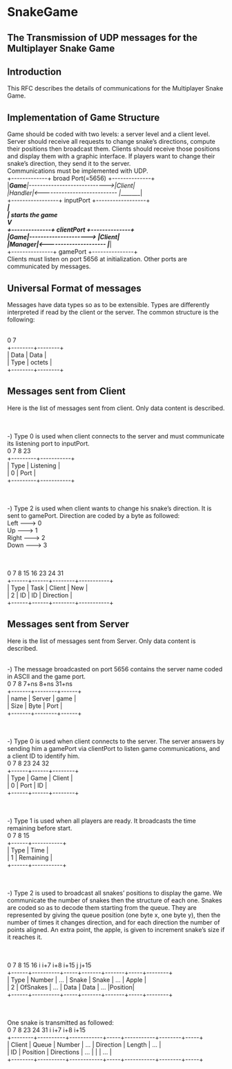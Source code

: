 # SnakeGame

The Transmission of UDP messages for the Multiplayer Snake Game
---------------------------------------------------------------

Introduction 
------------

This RFC describes the details of communications for the Multiplayer Snake Game.

Implementation of Game Structure
--------------------------------

Game should be coded with two levels: a server level and a client level. Server should receive all requests to change snake’s directions, compute their positions then broadcast them. Clients should receive those positions and display them with a graphic interface. If players want to change their snake’s direction, they send it to the server.
<br/>Communications must be implemented with UDP.
<br/>+-------------+ broad Port(=5656) +--------------+ 
<br/>|___Game__|---------------------------->|_Client_| 
<br/>|_Handler_|<--------------------------- |________| 
<br/>+-----------------+ inputPort +------------------+
<br/> ___|
<br/> ___| starts the game 
<br/> ___V
<br/>+--------------+ clientPort +--------------+ 
<br/>|__Game___|---------------------> |_Client_|
<br/>|_Manager_|<--------------------- |________|
<br/>+---------------+ gamePort +---------------+
<br/>Clients must listen on port 5656 at initialization. Other ports are communicated by messages.

Universal Format of messages 
----------------------------
Messages have data types so as to be extensible. Types are differently interpreted if read by the client or the server. The common structure is the following:

<br/>0        7 
<br/>+--------+--------+ 
<br/>|  Data  |  Data  | 
<br/>|  Type  | octets | 
<br/>+--------+--------+

Messages sent from Client 
-------------------------

Here is the list of messages sent from client. Only data content is described.

<br/><br/>-) Type 0 is used when client connects to the server and must communicate its listening port to inputPort.
<br/>0        7 8         23 
<br/>+---------+-----------+ 
<br/>|   Type  | Listening | 
<br/>|    0    |    Port   | 
<br/>+---------+-----------+

<br/><br/>-) Type 2 is used when client wants to change his snake’s direction. It is sent to gamePort. Direction are coded by a byte as followed:
<br/>Left ---> 0 
<br/>Up ---> 1 
<br/>Right ---> 2 
<br/>Down ---> 3

<br/><br/>0     7 8   15 16    23 24        31 
<br/>+------+------+--------+-----------+ 
<br/>| Type | Task | Client |    New    | 
<br/>|   2  |  ID  |   ID   | Direction | 
<br/>+------+------+--------+-----------+ 

Messages sent from Server 
-------------------------

Here is the list of messages sent from Server. Only data content is described.

<br/>-) The message broadcasted on port 5656 contains the server name coded in ASCII and the game port.
<br/>0      7 8   7+ns 8+ns 31+ns 
<br/>+-------+--------+------+ 
<br/>|  name | Server | game | 
<br/>|  Size |  Byte  | Port | 
<br/>+-------+--------+------+

<br/><br/>-) Type 0 is used when client connects to the server. The server answers by sending him a gamePort via clientPort to listen game communications, and a client ID to identify him.
<br/>0     7 8   23 24     32 
<br/>+------+------+--------+ 
<br/>| Type | Game | Client | 
<br/>|   0  | Port |   ID   | 
<br/>+------+------+--------+ 

<br/><br/>-) Type 1 is used when all players are ready. It broadcasts the time remaining before start.
<br/>0     7 8         15 
<br/>+------+-----------+ 
<br/>| Type |    Time   | 
<br/>|   1  | Remaining | 
<br/>+------+-----------+ 

<br/><br/>-) Type 2 is used to broadcast all snakes’ positions to display the game. We communicate the number of snakes then the structure of each one. Snakes are coded so as to decode them starting from the queue. They are represented by giving the queue position (one byte x, one byte y), then the number of times it changes direction, and for each direction the number of points aligned. An extra point, the apple, is given to increment snake’s size if it reaches it.

<br/><br/>0     7 8       15 16    i   i+7 i+8  i+15     j    j+15 
<br/>+------+----------+-----+-------+-------+-----+--------+ 
<br/>| Type |  Number  | ... | Snake | Snake | ... |  Apple | 
<br/>|   2  | OfSnakes | ... |  Data |  Data | ... |Position| 
<br/>+------+----------+-----+-------+-------+-----+--------+ 

<br/><br/>One snake is transmitted as followed:
<br/>0      7 8       23 24         31       i       i+7 i+8  i+15 
<br/>+--------+----------+------------+-----+-----------+--------+-----+ 
<br/>| Client |   Queue  |    Number  | ... | Direction | Length | ... | 
<br/>|   ID   | Position | Directions | ... |           |        | ... | 
<br/>+--------+----------+------------+-----+-----------+--------+-----+ 
